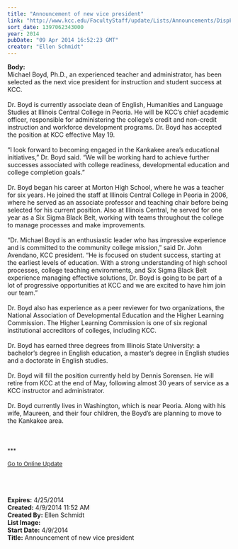 ```yaml
---
title: "Announcement of new vice president"
link: "http://www.kcc.edu/FacultyStaff/update/Lists/Announcements/DispForm.aspx?ID=1464"
sort_date: 1397062343000
year: 2014
pubDate: "09 Apr 2014 16:52:23 GMT"
creator: "Ellen Schmidt"
---
```


<div><b>Body:</b> <div class="ExternalClass4E923A631ABB474298BB0A13A4ACF0EF">
<div>Michael Boyd, Ph.D., an experienced teacher and administrator, has been selected as the next vice president for instruction and student success at KCC.</div>
<div><br />Dr. Boyd is currently associate dean of English, Humanities and Language Studies at Illinois Central College in Peoria. He will be KCC’s chief academic officer, responsible for administering the college’s credit and non-credit instruction and workforce development programs. Dr. Boyd has accepted the position at KCC effective May 19.</div>
<div><br />“I look forward to becoming engaged in the Kankakee area’s educational initiatives,” Dr. Boyd said. “We will be working hard to achieve further successes associated with college readiness, developmental education and college completion goals.”</div>
<div><br />Dr. Boyd began his career at Morton High School, where he was a teacher for six years. He joined the staff at Illinois Central College in Peoria in 2006, where he served as an associate professor and teaching chair before being selected for his current position. Also at Illinois Central, he served for one year as a Six Sigma Black Belt, working with teams throughout the college to manage processes and make improvements.</div>
<div><br />“Dr. Michael Boyd is an enthusiastic leader who has impressive experience and is committed to the community college mission,” said Dr. John Avendano, KCC president. “He is focused on student success, starting at the earliest levels of education. With a strong understanding of high school processes, college teaching environments, and Six Sigma Black Belt experience managing effective solutions, Dr. Boyd is going to be part of a lot of progressive opportunities at KCC and we are excited to have him join our team.”</div>
<div><br />Dr. Boyd also has experience as a peer reviewer for two organizations, the National Association of Developmental Education and the Higher Learning Commission. The Higher Learning Commission is one of six regional institutional accreditors of colleges, including KCC.</div>
<div><br />Dr. Boyd has earned three degrees from Illinois State University: a bachelor’s degree in English education, a master’s degree in English studies and a doctorate in English studies.</div>
<div><br />Dr. Boyd will fill the position currently held by Dennis Sorensen. He will retire from KCC at the end of May, following almost 30 years of service as a KCC instructor and administrator. </div>
<div><br />Dr. Boyd currently lives in Washington, which is near Peoria. Along with his wife, Maureen, and their four children, the Boyd’s are planning to move to the Kankakee area.</div>
<div> </div>
<div> </div>
<div> </div>
<div>
<div></div>
<div></div>
<div>
<div></div>
<div>
<div></div>
<div></div>
<div>
<div><font size="2">***</font></div>
<p><font color="#003768" size="2"><a href="/FacultyStaff/update/Pages/dailyupdate.aspx">Go to Online Update</a></font></p>
<p><font size="2"></font></p></div><br /></div></div></div>
<div><br /> </div></div></div>
<div><b>Expires:</b> 4/25/2014</div>
<div><b>Created:</b> 4/9/2014 11:52 AM</div>
<div><b>Created By:</b> Ellen Schmidt</div>
<div><b>List Image:</b> <a href="http://www.kcc.edu/SiteCollectionImages/MichaelBoyd-compressed.jpg"></a></div>
<div><b>Start Date:</b> 4/9/2014</div>
<div><b>Title:</b> Announcement of new vice president</div>

